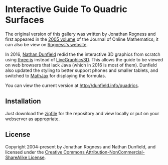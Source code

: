 Interactive Guide To Quadric Surfaces
=====================================

The original version of this gallery was written by Jonathan Rogness
and first appeared in the [2005 volume] of the Journal of Online
Mathematics; it can also be view on [Rogness's website].

In 2016, [Nathan Dunfield] redid the the interactive 3D graphics from
scratch using [three.js](http://threejs.org) instead of
[LiveGraphics3D]. This allows the guide to be viewed on web browsers
that lack Java (which in 2016 is most of them). Dunfield also updated
the styling to better support phones and smaller tablets, and switched
to [MathJax] for displaying the formulas.

You can view the current version at <http://dunfield.info/quadrics>.

Installation 
------------

Just download the [zipfile] for the repository and view locally or
put on your webserver as appropriate. 

License
-------

Copyright 2004-present by Jonathan Rogness and Nathan Dunfield, and
licensed under the
[Creative Commons Attribution-NonCommercial-ShareAlike License][CC].

[2005 volume]: http://www.maa.org/node/115856
[Rogness's website]: http://www.math.umn.edu/~rogness/quadrics/
[LiveGraphics3D]: http://wwwvis.informatik.uni-stuttgart.de/~kraus/LiveGraphics3D/index.html
[MathJax]: https://www.mathjax.org/
[Nathan Dunfield]: http://dunfield.info
[CC]: http://creativecommons.org/licenses/by-nc-sa/1.0
[zipfile]: https://github.com/NathanDunfield/quadrics/archive/master.zip
